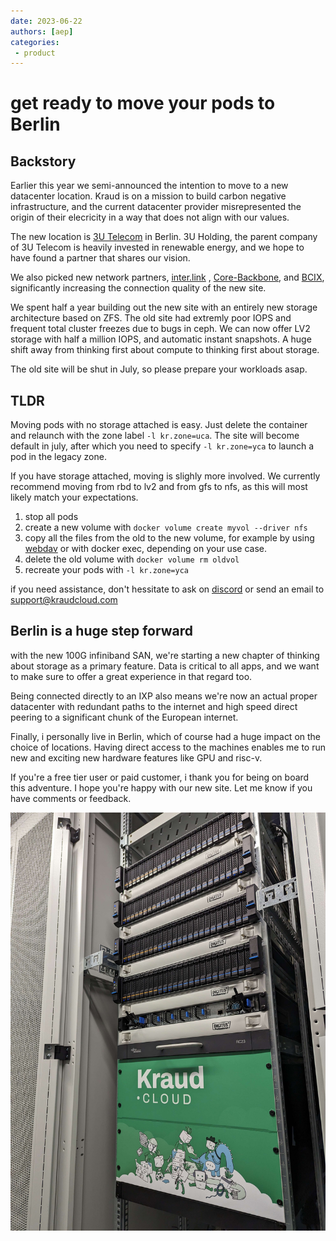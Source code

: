 ```yaml
---
date: 2023-06-22
authors: [aep]
categories:
 - product
---
```


# get ready to move your pods to Berlin

## Backstory

Earlier this year we semi-announced the intention to move to a new datacenter location.
Kraud is on a mission to build carbon negative infrastructure, and the current datacenter provider
misrepresented the origin of their elecricity in a way that does not align with our values.

The new location is [3U Telecom](https://www.3utelecom.de/) in Berlin.
3U Holding, the parent company of 3U Telecom is heavily invested in renewable energy,
and we hope to have found a partner that shares our vision.

We also picked new network partners, [inter.link](https://inter.link) , [Core-Backbone](https://www.core-backbone.com/en/), and [BCIX](https://www.bcix.de/bcix/de/),
significantly increasing the connection quality of the new site.

We spent half a year building out the new site with an entirely new storage architecture based on ZFS.
The old site had extremly poor IOPS and frequent total cluster freezes due to bugs in ceph.
We can now offer LV2 storage with half a million IOPS, 
and automatic instant snapshots. A huge shift away from thinking first about compute to thinking first about storage.


The old site will be shut in July, so please prepare your workloads asap.


## TLDR

Moving pods with no storage attached is easy. Just delete the container and relaunch with the zone label `-l kr.zone=uca`. 
The site will become default in july, after which you need to specify `-l kr.zone=yca` to launch a pod in the legacy zone.

If you have storage attached, moving is slighly more involved. We currently recommend moving from rbd to lv2 and from gfs to nfs, as this will most likely match your expectations.


1. stop all pods
2. create a new volume with `docker volume create myvol --driver nfs`
3. copy all the files from the old to the new volume, for example by using [webdav](http://127.0.0.1:8000/quickstart/volumes/#webdav-access) or with docker exec, depending on your use case.
4. delete the old volume with `docker volume rm oldvol`
5. recreate your pods with `-l kr.zone=yca`

if you need assistance, don't hessitate to ask on [discord](https://discord.com/invite/wppeemfAn9) or send an email to support@kraudcloud.com

## Berlin is a huge step forward

with the new 100G infiniband SAN, we're starting a new chapter of thinking about storage as a primary feature.
Data is critical to all apps, and we want to make sure to offer a great experience in that regard too.

Being connected directly to an IXP also means we're now an actual proper datacenter with redundant paths to the internet
and high speed direct peering to a significant chunk of the European internet.

Finally, i personally live in Berlin, which of course had a huge impact on the choice of locations.
Having direct access to the machines enables me to run new and exciting new hardware features like GPU and risc-v.

If you're a free tier user or paid customer, i thank you for being on board this adventure.
I hope you're happy with our new site. Let me know if you have comments or feedback.


![picture of berlin server rack](../PXL_20230522_111117275.jpg)


